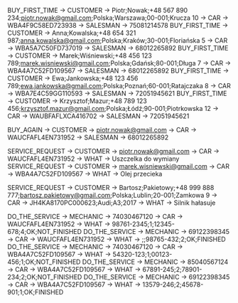 [//]: # (INIT -> SALESMAN -> Jakub;Sprzedażowy;81050299875)

[//]: # ()
[//]: # (INIT -> SALESMAN -> Katarzyna;Autoekspres;75081214578)

[//]: # ()
[//]: # (INIT -> SALESMAN -> Michał;Szybki;68012265892)

[//]: # ()
[//]: # (INIT -> SALESMAN -> Joanna;Raty;72051945621)

[//]: # ()
[//]: # ()
[//]: # (INIT -> MECHANIC -> Adam;Klucz;74030467120)

[//]: # ()
[//]: # (INIT -> MECHANIC -> Paweł;Naprawczy;85040567124)

[//]: # ()
[//]: # (INIT -> MECHANIC -> Grzegorz;Wymieniacz;69122398345)

[//]: # ()
[//]: # ()
[//]: # (INIT -> CAR -> WBA5A7C50FD737019;Audi;A4;2021;white;25000)

[//]: # ()
[//]: # (INIT -> CAR -> WAUBFAFLXCA416702;Audi;A6;2021;silver;35000)

[//]: # ()
[//]: # (INIT -> CAR -> WBA4F9C58ED723938;Audi;A6;2021;silver;35000)

[//]: # ()
[//]: # (INIT -> CAR -> WBA4A7C52FD109567;Audi;A8;2021;blue;45000)

[//]: # ()
[//]: # (INIT -> CAR -> WAUCFAFL4EN731952;Audi;A8;2021;blue;45000)

[//]: # ()
[//]: # (INIT -> CAR -> WBA7E4C59GG110593;Audi;Q7;2021;black;65000)

[//]: # ()
[//]: # ()
[//]: # (INIT -> SERVICE -> 12345-678;Wymiana opony;250.00)

[//]: # ()
[//]: # (INIT -> SERVICE -> 98765-432;Kalibracja układu;60.50)

[//]: # ()
[//]: # (INIT -> SERVICE -> 00123-456;Wymiana filtra oleju;160.25)

[//]: # ()
[//]: # (INIT -> SERVICE -> 78901-234;Wymiana uszczelki;20.00)

[//]: # ()
[//]: # (INIT -> SERVICE -> 45678-901;Wymiana filtra kabinowego;25.50)

[//]: # ()
[//]: # ()
[//]: # (INIT -> PART -> 98761-2345;Opona;350.00)

[//]: # ()
[//]: # (INIT -> PART -> 54320-123;Olej syntetyczny;300.00)

[//]: # ()
[//]: # (INIT -> PART -> 67891-245;Uszczelka;150.00)

[//]: # ()
[//]: # (INIT -> PART -> 13579-246;Filtr kabinowy;100.00)

BUY_FIRST_TIME -> CUSTOMER -> Piotr;Nowak;+48 567 890 234;piotr.nowak@gmail.com;Polska;Warszawa;00-001;Krucza 10 -> CAR -> WBA4F9C58ED723938 -> SALESMAN -> 75081214578
BUY_FIRST_TIME -> CUSTOMER -> Anna;Kowalska;+48 654 321 987;anna.kowalska@gmail.com;Polska;Kraków;30-001;Floriańska 5 -> CAR -> WBA5A7C50FD737019 -> SALESMAN -> 68012265892
BUY_FIRST_TIME -> CUSTOMER -> Marek;Wiśniewski;+48 456 123 789;marek.wisniewski@gmail.com;Polska;Gdańsk;80-001;Długa 7 -> CAR -> WBA4A7C52FD109567 -> SALESMAN -> 68012265892
BUY_FIRST_TIME -> CUSTOMER -> Ewa;Jankowska;+48 123 456 789;ewa.jankowska@gmail.com;Polska;Poznań;60-001;Ratajczaka 8 -> CAR -> WBA7E4C59GG110593 -> SALESMAN -> 72051945621
BUY_FIRST_TIME -> CUSTOMER -> Krzysztof;Mazur;+48 789 123 456;krzysztof.mazur@gmail.com;Polska;Łódź;90-001;Piotrkowska 12 -> CAR -> WAUBFAFLXCA416702 -> SALESMAN -> 72051945621

BUY_AGAIN -> CUSTOMER -> piotr.nowak@gmail.com -> CAR -> WAUCFAFL4EN731952 -> SALESMAN -> 68012265892

SERVICE_REQUEST -> CUSTOMER -> piotr.nowak@gmail.com -> CAR -> WAUCFAFL4EN731952 -> WHAT -> Uszczelka do wymiany
SERVICE_REQUEST -> CUSTOMER -> marek.wisniewski@gmail.com -> CAR -> WBA4A7C52FD109567 -> WHAT -> Olej przecieka

SERVICE_REQUEST -> CUSTOMER -> Bartosz;Pakietowy;+48 999 888 777;bartosz.pakietowy@gmail.com;Polska;Lublin;20-001;Zamkowa 9 -> CAR -> JH4KA8170PC000623;Audi;A3;2017 -> WHAT -> Silnik hałasuje

DO_THE_SERVICE -> MECHANIC -> 74030467120 -> CAR -> WAUCFAFL4EN731952 -> WHAT -> 98761-2345;1;12345-678;4;OK;NOT_FINISHED
DO_THE_SERVICE -> MECHANIC -> 69122398345 -> CAR -> WAUCFAFL4EN731952 -> WHAT -> ;;98765-432;2;OK;FINISHED
DO_THE_SERVICE -> MECHANIC -> 74030467120 -> CAR -> WBA4A7C52FD109567 -> WHAT -> 54320-123;1;00123-456;1;OK;NOT_FINISHED
DO_THE_SERVICE -> MECHANIC -> 85040567124 -> CAR -> WBA4A7C52FD109567 -> WHAT -> 67891-245;2;78901-234;2;OK;NOT_FINISHED
DO_THE_SERVICE -> MECHANIC -> 69122398345 -> CAR -> WBA4A7C52FD109567 -> WHAT -> 13579-246;2;45678-901;1;OK;FINISHED